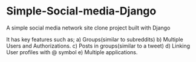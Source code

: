 # Simple-Social-media-Django
A simple social media network site clone project built with Django

It has key features such as;
                 a) Groups(similar to subreddits)
                 b) Multiple Users and Authorizations.
                 c) Posts in groups(similar to a tweet)
                 d) Linking User profiles with @ symbol
                 e) Multiple applications.
